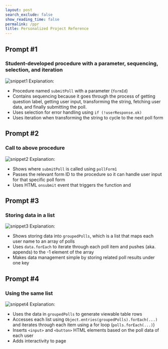 ```yaml
---
layout: post 
search_exclude: false
show_reading_time: false
permalink: /ppr
title: Personalized Project Reference
---
```


## Prompt #1
### Student-developed procedure with a parameter, sequencing, selection, and iteration
![snippet1](https://github.com/user-attachments/assets/eb6d065c-7546-445d-8262-1c7377fcec48)
Explanation: 
 - Procedure named `submitPoll` with a parameter (`formId`)
 - Contains sequencing because it goes through the process of getting question label, getting user input, transforming the string, fetching user data, and finally submitting the poll.
 - Uses selection for error handling using `if (!userResponse.ok)`
 - Uses iteration when transforming the string to cycle to the next poll form

## Prompt #2
### Call to above procedure
![snippet2](https://github.com/user-attachments/assets/06ed92d6-d6cc-42bb-a9e8-0dfbcbbb1b3c)
Explanation: 
 - Shows where `submitPoll` is called using `pollForm1`
 - Passes the relevant form ID to the procedure so it can handle user input for that specific poll form
 - Uses HTML `onsubmit` event that triggers the function and 

## Prompt #3
### Storing data in a list
![snippet3](https://github.com/user-attachments/assets/86e538be-203c-4474-ac5c-e44bfa0669ca)
Explanation: 
 - Shows storing data into `groupedPolls`, which is a list that maps each user name to an array of polls
 - Uses `data.forEach` to iterate through each poll item and pushes (aka. appends) to the -1 element of the array
 - Makes data management simple by storing related poll results under one key

## Prompt #4
### Using the same list
![snippet4](https://github.com/user-attachments/assets/ee894b05-bc15-46b7-a93a-590b0a4cfa37)
Explanation: 
 - Uses the data in `groupedPolls` to generate viewable table rows
 - Accesses each list using `Object.entries(groupedPolls).forEach(...)` and iterates through each item using a for loop (`polls.forEach(...)`)
 - Inserts `<input>` and `<button>` HTML elements based on the poll data of each user
 - Adds interactivity to page

<script src="https://utteranc.es/client.js"
        repo="adik1025/adi_student"
        issue-term="pathname"
        theme="boxy-light"
        crossorigin="anonymous"
        async>
</script>